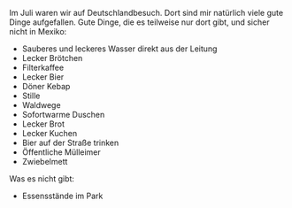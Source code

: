 <!--
.. title: Tolle Dinge in Deutschland
.. slug: tolle-dinge-in-deutschland
.. date: 2016-08-11 07:03:39 UTC-05:00
.. tags: 
.. category: Deutschland
.. link: 
.. description: 
.. type: text
-->

Im Juli waren wir auf Deutschlandbesuch. Dort sind mir natürlich viele gute Dinge aufgefallen. Gute Dinge, die es teilweise nur dort gibt, und sicher nicht in Mexiko:

- Sauberes und leckeres Wasser direkt aus der Leitung
- Lecker Brötchen
- Filterkaffee
- Lecker Bier
- Döner Kebap
- Stille
- Waldwege
- Sofortwarme Duschen
- Lecker Brot
- Lecker Kuchen
- Bier auf der Straße trinken
- Öffentliche Mülleimer 
- Zwiebelmett


Was es nicht gibt:

- Essensstände im Park 

